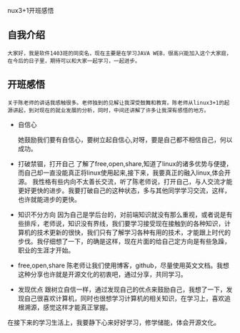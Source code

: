 nux3+1开班感悟

自我介绍
----

    大家好，我是软件1403班的同奕名，现在主要是在学习JAVA WEB，很高兴能加入这个大家庭，在今后的日子里，期待可以和大家一起学习，一起进步。
开班感悟
----

    关于陈老师的讲话我感触很多。老师独到的见解让我深受鼓舞和教育。陈老师从linux3+1的起源讲起，到对现在的就业发展的分析，同时，中间还讲解了许多让我深有感悟的地方。
 - 自信心

    她鼓励我们要有自信心，要树立起自信心,对呀，要是自己都不相信自己，何以成功。

 - 打破禁锢，打开自己
    了解了free,open,share,知道了linux的诸多优势与便捷，而自己却一直没能真正将linux使用起来,接下来，我要真正的融入linux,体会开源。
     我性格有些内向不太善长交流，听了陈老师说，打开自己，与人交流才能更好更快的进步。我要打破自己的这种状态，多与其他同学学习交流，这样，也许就能进步的更快。

 - 知识不分方向
    因为自己是学后台的，对前端知识就没有那么重视，或者说是有些排斥，老师说，知识没有界线，我们要学习接受现在接触到的各种知识，计算机的技术更新的很快，我们只有了解学习各种有用的技术，才能跟上时代的步伐。我仔细想了一下，的确是这样，现在片面的给自己定方向是有些急躁，职业的生涯才开始。

 - free,open,share
    陈老师让我们使用博客，github，尽量使用英文文档。我想这种分享也许就是开源文化的初衷吧，通过分享，共同学习。

 - 发现优点
    跟树立自信一样，通过发现自己的优点来鼓励自己，我想了一下，发现自己很喜欢计算机，同时也很想学习计算机的相关知识，在学习上，喜欢追根溯源，感觉这样才能真正掌握。

在接下来的学习生活上，我要静下心来好好学习，修学储能，体会开源文化。

 
    
 


